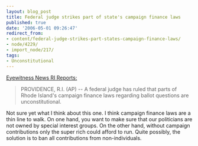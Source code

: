```yaml
---
layout: blog_post
title: Federal judge strikes part of state's campaign finance laws
published: true
date: '2006-05-01 09:26:47'
redirect_from:
- content/federal-judge-strikes-part-states-campaign-finance-laws/
- node/4229/
- import_node/217/
tags:
- Unconstitutional
---
```


[Eyewitness News RI Reports:](http://www.eyewitnessnewstv.com/Global/story.asp?S=4831469&nav=F2DO)

> PROVIDENCE, R.I. (AP) -- A federal judge has ruled that parts of Rhode Island's campaign finance laws regarding ballot questions are unconstitutional.

Not sure yet what I think about this one. I think campaign finance laws are a thin line to walk. On one hand, you want to make sure that our politicians are not owned by special interest groups. On the other hand, without campaign contributions only the super rich could afford to run. Quite possibly, the solution is to ban all contributions from non-individuals.
